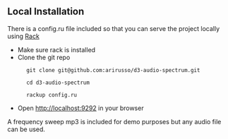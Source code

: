 ## Local Installation

There is a config.ru file included so that you can serve the project locally using [Rack](http://rack.github.com)

* Make sure rack is installed
* Clone the git repo

`      git clone git@github.com:arirusso/d3-audio-spectrum.git`

`      cd d3-audio-spectrum`

`      rackup config.ru`

* Open [http://localhost:9292](http://localhost:9292) in your browser

A frequency sweep mp3 is included for demo purposes but any audio file can be used.

